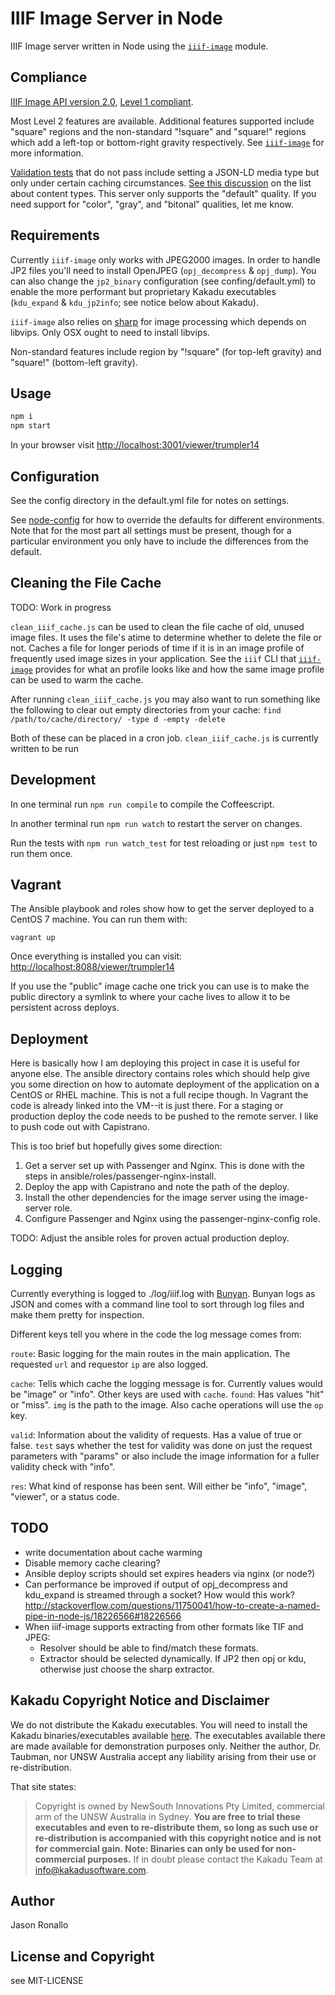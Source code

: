 # IIIF Image Server in Node

IIIF Image server written in Node using the [`iiif-image`](https://github.com/jronallo/iiif-image) module.

## Compliance

[IIIF Image API version 2.0](http://iiif.io/api/image/2.0/), [Level 1 compliant](http://iiif.io/api/image/2.0/compliance/).

Most Level 2 features are available. Additional features supported include "square" regions and the non-standard "!square" and "square!" regions which add a left-top or bottom-right gravity respectively. See [`iiif-image`](https://github.com/jronallo/iiif-image) for more information.

[Validation tests](http://iiif.io/api/image/validator/results/?server=http%3A%2F%2Fiiif.lib.ncsu.edu&prefix=iiif&identifier=67352ccc-d1b0-11e1-89ae-279075081939&version=2.0&level=2&id_squares=on&info_json=on&id_basic=on&id_error_escapedslash=on&id_error_unescaped=on&id_escaped=on&id_error_random=on&region_error_random=on&region_pixels=on&region_percent=on&size_region=on&size_error_random=on&size_ch=on&size_wc=on&size_percent=on&size_bwh=on&size_wh=on&rot_error_random=on&rot_region_basic=on&rot_full_basic=on&quality_error_random=on&quality_color=on&quality_bitonal=on&quality_grey=on&format_jpg=on&format_error_random=on&format_png=on&jsonld=on&baseurl_redirect=on&cors=on) that do not pass include setting a JSON-LD media type but only under certain caching circumstances. [See this discussion](https://groups.google.com/forum/#!topic/iiif-discuss/NuDHEgEbzo0) on the list about content types. This server only supports the "default" quality. If you need support for "color", "gray", and "bitonal" qualities, let me know.

## Requirements

Currently `iiif-image` only works with JPEG2000 images. In order to handle JP2 files you'll need to install OpenJPEG (`opj_decompress` & `opj_dump`). You can also change the `jp2_binary` configuration (see confing/default.yml) to enable the more performant but proprietary Kakadu executables (`kdu_expand` & `kdu_jp2info`; see notice below about Kakadu).

`iiif-image` also relies on [sharp](http://sharp.dimens.io/en/stable/) for image processing which depends on libvips. Only OSX ought to need to install libvips.

Non-standard features include region by "!square" (for top-left gravity) and "square!" (bottom-left gravity).

## Usage

```sh
npm i
npm start
```

In your browser visit <http://localhost:3001/viewer/trumpler14>

## Configuration

See the config directory in the default.yml file for notes on settings.

See [node-config](https://github.com/lorenwest/node-config) for how to override the defaults for different environments. Note that for the most part all settings must be present, though for a particular environment you only have to include the differences from the default.

## Cleaning the File Cache

TODO: Work in progress

`clean_iiif_cache.js` can be used to clean the file cache of old, unused image files. It uses the file's atime to determine whether to delete the file or not. Caches a file for longer periods of time if it is in an image profile of frequently used image sizes in your application. See the `iiif` CLI that [`iiif-image`](https://github.com/jronallo/iiif-image) provides for what an profile looks like and how the same image profile can be used to warm the cache.

After running `clean_iiif_cache.js` you may also want to run something like the following to clear out empty directories from your cache: `find /path/to/cache/directory/ -type d -empty -delete`

Both of these can be placed in a cron job. `clean_iiif_cache.js` is currently written to be run

## Development

In one terminal run `npm run compile` to compile the Coffeescript.

In another terminal run `npm run watch` to restart the server on changes.

Run the tests with `npm run watch_test` for test reloading or just `npm test` to run them once.

## Vagrant

The Ansible playbook and roles show how to get the server deployed to a CentOS 7 machine. You can run them with:

`vagrant up`

Once everything is installed you can visit: <http://localhost:8088/viewer/trumpler14>

If you use the "public" image cache one trick you can use is to make the public directory a symlink to where your cache lives to allow it to be persistent across deploys.

## Deployment

Here is basically how I am deploying this project in case it is useful for anyone else. The ansible directory contains roles which should help give you some direction on how to automate deployment of the application on a CentOS or RHEL machine. This is not a full recipe though. In Vagrant the code is already linked into the VM--it is just there. For a staging or production deploy the code needs to be pushed to the remote server. I like to push code out with Capistrano.

This is too brief but hopefully gives some direction:

1. Get a server set up with Passenger and Nginx. This is done with the steps in ansible/roles/passenger-nginx-install.
2. Deploy the app with Capistrano and note the path of the deploy.
3. Install the other dependencies for the image server using the image-server role.
4. Configure Passenger and Nginx using the passenger-nginx-config role.

TODO: Adjust the ansible roles for proven actual production deploy.

## Logging

Currently everything is logged to ./log/iiif.log with [Bunyan](https://github.com/trentm/node-bunyan). Bunyan logs as JSON and comes with a command line tool to sort through log files and make them pretty for inspection.

Different keys tell you where in the code the log message comes from:

`route`: Basic logging for the main routes in the main application. The requested `url` and requestor `ip` are also logged.

`cache`: Tells which cache the logging message is for. Currently values would be "image" or "info". Other keys are used with `cache`. `found`: Has values "hit" or "miss". `img` is the path to the image. Also cache operations will use the `op` key.

`valid`: Information about the validity of requests. Has a value of true or false. `test` says whether the test for validity was done on just the request parameters with "params" or also include the image information for a fuller validity check with "info".

`res`: What kind of response has been sent. Will either be "info", "image", "viewer", or a status code.

## TODO
- write documentation about cache warming
- Disable memory cache clearing?
- Ansible deploy scripts should set expires headers via nginx (or node?)
- Can performance be improved if output of opj_decompress and kdu_expand is streamed through a socket? How would this work? http://stackoverflow.com/questions/11750041/how-to-create-a-named-pipe-in-node-js/18226566#18226566
- When iiif-image supports extracting from other formats like TIF and JPEG:
  - Resolver should be able to find/match these formats.
  - Extractor should be selected dynamically. If JP2 then opj or kdu, otherwise just choose the sharp extractor.

## Kakadu Copyright Notice and Disclaimer
 We do not distribute the Kakadu executables. You will need to install the Kakadu binaries/executables available [here](http://kakadusoftware.com/downloads/). The executables available there are made available for demonstration purposes only. Neither the author, Dr. Taubman, nor UNSW Australia accept any liability arising from their use or re-distribution.

That site states:

> Copyright is owned by NewSouth Innovations Pty Limited, commercial arm of the UNSW Australia in Sydney. **You are free to trial these executables and even to re-distribute them, so long as such use or re-distribution is accompanied with this copyright notice and is not for commercial gain. Note: Binaries can only be used for non-commercial purposes.** If in doubt please contact the Kakadu Team at info@kakadusoftware.com.

## Author

Jason Ronallo

## License and Copyright

see MIT-LICENSE
